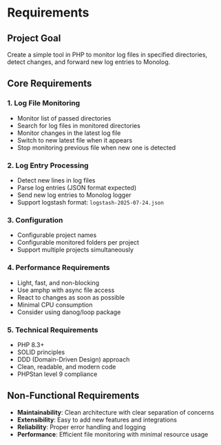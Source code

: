 # Requirements

## Project Goal

Create a simple tool in PHP to monitor log files in specified directories, detect changes, and forward new log entries to Monolog.

## Core Requirements

### 1. Log File Monitoring
- Monitor list of passed directories
- Search for log files in monitored directories
- Monitor changes in the latest log file
- Switch to new latest file when it appears
- Stop monitoring previous file when new one is detected

### 2. Log Entry Processing
- Detect new lines in log files
- Parse log entries (JSON format expected)
- Send new log entries to Monolog logger
- Support logstash format: `logstash-2025-07-24.json`

### 3. Configuration
- Configurable project names
- Configurable monitored folders per project
- Support multiple projects simultaneously

### 4. Performance Requirements
- Light, fast, and non-blocking
- Use amphp with async file access
- React to changes as soon as possible
- Minimal CPU consumption
- Consider using danog/loop package

### 5. Technical Requirements
- PHP 8.3+
- SOLID principles
- DDD (Domain-Driven Design) approach
- Clean, readable, and modern code
- PHPStan level 9 compliance

## Non-Functional Requirements

- **Maintainability**: Clean architecture with clear separation of concerns
- **Extensibility**: Easy to add new features and integrations
- **Reliability**: Proper error handling and logging
- **Performance**: Efficient file monitoring with minimal resource usage 